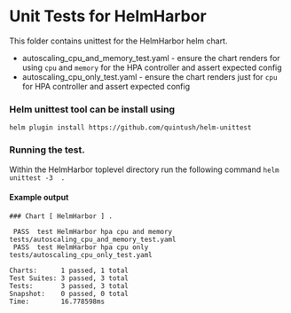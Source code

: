# Unit Tests for HelmHarbor

This folder contains unittest for the HelmHarbor helm chart.

* autoscaling_cpu_and_memory_test.yaml - ensure the chart renders for using `cpu` and `memory` for the HPA controller and assert expected config
* autoscaling_cpu_only_test.yaml - ensure the chart renders just for `cpu` for HPA controller and assert expected config

### Helm unittest tool can be install using

```
helm plugin install https://github.com/quintush/helm-unittest
```

### Running the test.

Within the HelmHarbor toplevel directory run the following command `helm unittest -3  .`

#### Example output
```
### Chart [ HelmHarbor ] .

 PASS  test HelmHarbor hpa cpu and memory	tests/autoscaling_cpu_and_memory_test.yaml
 PASS  test HelmHarbor hpa cpu only	tests/autoscaling_cpu_only_test.yaml

Charts:      1 passed, 1 total
Test Suites: 3 passed, 3 total
Tests:       3 passed, 3 total
Snapshot:    0 passed, 0 total
Time:        16.778598ms
```
